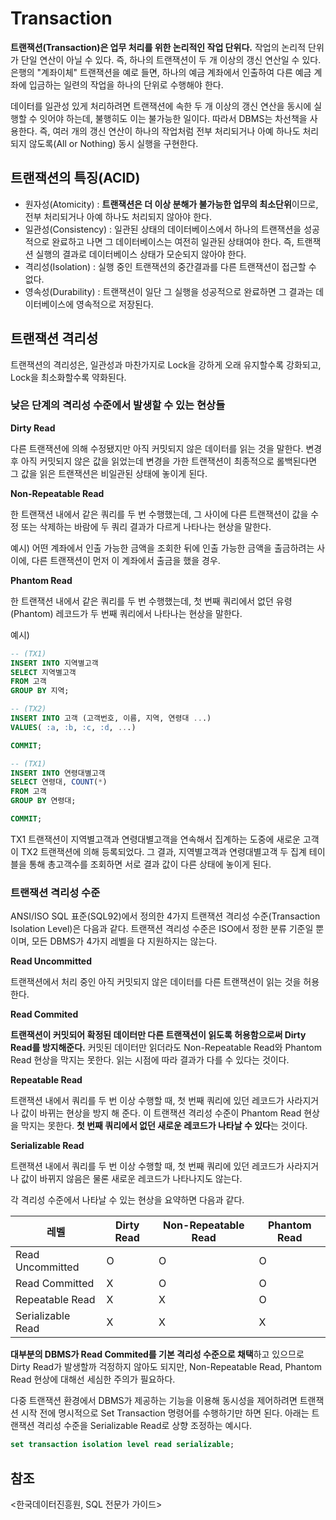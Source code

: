 # Transaction

**트랜잭션(Transaction)은 업무 처리를 위한 논리적인 작업 단위다.** 작업의 논리적 단위가 단일 연산이 아닐 수 있다. 즉, 하나의 트랜잭션이 두 개 이상의 갱신 연산일 수 있다. 은행의 "계좌이체" 트랜잭션을 예로 들면, 하나의 예금 계좌에서 인출하여 다른 예금 계좌에 입금하는 일련의 작업을 하나의 단위로 수행해야 한다.

데이터를 일관성 있게 처리하려면 트랜잭션에 속한 두 개 이상의 갱신 연산을 동시에 실행할 수 잇어야 하는데, 불행히도 이는 불가능한 일이다. 따라서 DBMS는 차선책을 사용한다. 즉, 여러 개의 갱신 연산이 하나의 작업처럼 전부 처리되거나 아예 하나도 처리되지 않도록(All or Nothing) 동시 실행을 구현한다.

## 트랜잭션의 특징(ACID)

- 원자성(Atomicity) : **트랜잭션은 더 이상 분해가 불가능한 업무의 최소단위**이므로, 전부 처리되거나 아예 하나도 처리되지 않아야 한다.
- 일관성(Consistency) : 일관된 상태의 데이터베이스에서 하나의 트랜잭션을 성공적으로 완료하고 나면 그 데이터베이스는 여전히 일관된 상태여야 한다. 즉, 트랜잭션 실행의 결과로 데이터베이스 상태가 모순되지 않아야 한다.
- 격리성(Isolation) : 실행 중인 트랜잭션의 중간결과를 다른 트랜잭션이 접근할 수 없다.
- 영속성(Durability) : 트랜잭션이 일단 그 실행을 성공적으로 완료하면 그 결과는 데이터베이스에 영속적으로 저장된다.

## 트랜잭션 격리성

트랜잭션의 격리성은, 일관성과 마찬가지로 Lock을 강하게 오래 유지할수록 강화되고, Lock을 최소화할수록 약화된다.

### 낮은 단계의 격리성 수준에서 발생할 수 있는 현상들

**Dirty Read**

다른 트랜잭션에 의해 수정됐지만 아직 커밋되지 않은 데이터를 읽는 것을 말한다. 변경 후 아직 커밋되지 않은 값을 읽었는데 변경을 가한 트랜잭션이 최종적으로 롤백된다면 그 값을 읽은 트랜잭션은 비일관된 상태에 놓이게 된다.

**Non-Repeatable Read**

한 트랜잭션 내에서 같은 쿼리를 두 번 수행했는데, 그 사이에 다른 트랜잭션이 값을 수정 또는 삭제하는 바람에 두 쿼리 결과가 다르게 나타나는 현상을 말한다.

예시) 어떤 계좌에서 인출 가능한 금액을 조회한 뒤에 인출 가능한 금액을 출금하려는 사이에, 다른 트랜잭션이 먼저 이 계좌에서 출금을 했을 경우.

**Phantom Read**

한 트랜잭션 내에서 같은 쿼리를 두 번 수행했는데, 첫 번째 쿼리에서 없던 유령(Phantom) 레코드가 두 번째 쿼리에서 나타나는 현상을 말한다.

예시)

```sql
-- (TX1)
INSERT INTO 지역별고객
SELECT 지역별고객
FROM 고객
GROUP BY 지역;

-- (TX2)
INSERT INTO 고객 (고객번호, 이름, 지역, 연령대 ...)
VALUES( :a, :b, :c, :d, ...)

COMMIT;

-- (TX1)
INSERT INTO 연령대별고객
SELECT 연령대, COUNT(*)
FROM 고객
GROUP BY 연령대;

COMMIT;
```

TX1 트랜잭션이 지역별고객과 연령대별고객을 연속해서 집계하는 도중에 새로운 고객이 TX2 트랜잭션에 의해 등록되었다. 그 결과, 지역별고객과 연령대별고객 두 집계 테이블을 통해 총고객수를 조회하면 서로 결과 값이 다른 상태에 놓이게 된다.

### 트랜잭션 격리성 수준

ANSI/ISO SQL 표준(SQL92)에서 정의한 4가지 트랜잭션 격리성 수준(Transaction Isolation Level)은 다음과 같다. 트랜잭션 격리성 수준은 ISO에서 정한 분류 기준일 뿐이며, 모든 DBMS가 4가지 레벨을 다 지원하지는 않는다.

**Read Uncommitted**

트랜잭션에서 처리 중인 아직 커밋되지 않은 데이터를 다른 트랜잭션이 읽는 것을 허용한다.

**Read Commited**

**트랜잭션이 커밋되어 확정된 데이터만 다른 트랜잭션이 읽도록 허용함으로써 Dirty Read를 방지해준다.** 커밋된 데이터만 읽더라도 Non-Repeatable Read와 Phantom Read 현상을 막지는 못한다. 읽는 시점에 따라 결과가 다를 수 있다는 것이다.

**Repeatable Read**

트랜잭션 내에서 쿼리를 두 번 이상 수행할 때, 첫 번째 쿼리에 있던 레코드가 사라지거나 값이 바뀌는 현상을 방지 해 준다. 이 트랜잭션 격리성 수준이 Phantom Read 현상을 막지는 못한다. **첫 번째 쿼리에서 없던 새로운 레코드가 나타날 수 있다**는 것이다.

**Serializable Read**

트랜잭션 내에서 쿼리를 두 번 이상 수행할 때, 첫 번째 쿼리에 있던 레코드가 사라지거나 값이 바뀌지 않음은 물론 새로운 레코드가 나타나지도 않는다.

각 격리성 수준에서 나타날 수 있는 현상을 요약하면 다음과 같다.

| 레벨 | Dirty Read | Non-Repeatable Read | Phantom Read |
| --- | --- | --- | --- |
| Read Uncommitted | O | O | O |
| Read Committed | X | O | O |
| Repeatable Read | X | X | O |
| Serializable Read | X | X | X |

**대부분의 DBMS가 Read Commited를 기본 격리성 수준으로 채택**하고 있으므로 Dirty Read가 발생할까 걱정하지 않아도 되지만, Non-Repeatable Read, Phantom Read 현상에 대해선 세심한 주의가 필요하다.

다중 트랜잭션 환경에서 DBMS가 제공하는 기능을 이용해 동시성을 제어하려면 트랜잭션 시작 전에 명시적으로 Set Transaction 명령어를 수행하기만 하면 된다. 아래는 트랜잭션 격리성 수준을 Serializable Read로 상향 조정하는 예시다.

```sql
set transaction isolation level read serializable;
```

## 참조

<한국데이터진흥원, SQL 전문가 가이드>
